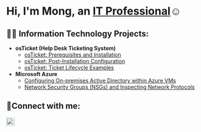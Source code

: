 <h1>Hi, I'm Mong, an <a href="https://linkedin.com/in/Josh">IT Professional</a>☺</h1>

<h2>👨‍💻 Information Technology Projects:</h2>

- <b>osTicket (Help Desk Ticketing System)</b>
  - [osTicket: Prerequisites and Installation](https://github.com/mongvang/osticket-prereqs)
  - [osTicket: Post-Installation Configuration](https://github.com/mongvang/post-install-config)
  - [osTicket: Ticket Lifecycle Examples](https://github.com/mongvang/ticket-lifecycle)
- <b>Microsoft Azure</b>
  - [Configuring On-premises Active Directory within Azure VMs](https://github.com/mongvang/configure-ad)
  - [Network Security Groups (NSGs) and Inspecting Network Protocols](https://github.com/mongvang/azure-network-protocol)

<h2>🤳Connect with me:</h2>

[<img align="left" alt="Josh | LinkedIn" width="22px" src="https://cdn.jsdelivr.net/npm/simple-icons@v3/icons/linkedin.svg" />][linkedin]

[linkedin]: https://www.linkedin.com/in/mongo-vang/
